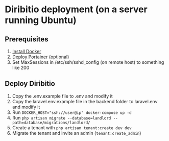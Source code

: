 # Diribitio deployment (on a server running Ubuntu)

## Prerequisites
1. [Install Docker](https://docs.docker.com/engine/install/ubuntu/)
2. [Deploy Portainer](https://docs.portainer.io/v/ce-2.11/start/install/server/docker/linux) (optional)
3. Set MaxSessions in /etc/ssh/sshd_config (on remote host) to something like 200

## Deploy Diribitio
1. Copy the .env.example file to .env and modify it
2. Copy the laravel.env.example file in the backend folder to laravel.env and modify it
2. Run `DOCKER_HOST="ssh://user@ip" docker-compose up -d`
3. Run `php artisan migrate --database=landlord --path=database/migrations/landlord/`
4. Create a tenant with `php artisan tenant:create dev dev`
5. Migrate the tenant and invite an admin (`tenant:create_admin`) 

